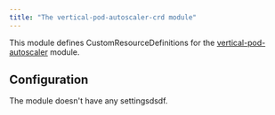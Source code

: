 ```yaml
---
title: "The vertical-pod-autoscaler-crd module"
---
```


This module defines CustomResourceDefinitions for the [vertical-pod-autoscaler](../302-vertical-pod-autoscaler/) module.

Configuration
------------

The module doesn't have any settingsdsdf.
